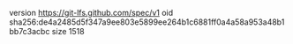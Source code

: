 version https://git-lfs.github.com/spec/v1
oid sha256:de4a2485d5f347a9ee803e5899ee264b1c6881ff0a4a58a953a48b1bb7c3acbc
size 1518
